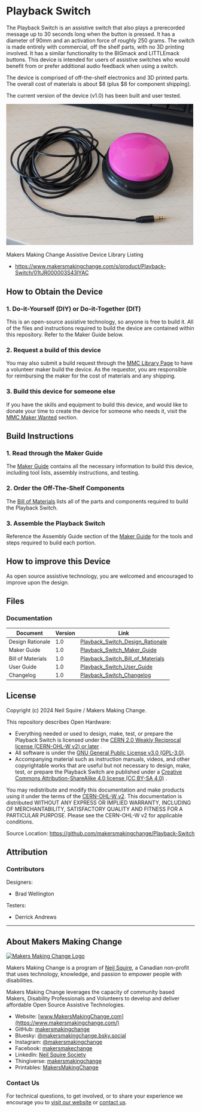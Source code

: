 <!--- Open Source Assistive Technology: GitHub Readme Template --->

<!--- TITLE --->
# Playback Switch

<!--- SUMMARY --->
The Playback Switch is an assistive switch that also plays a prerecorded message up to 30 seconds long when the button is pressed. It has a diameter of 90mm and an activation force of roughly 250 grams. The switch is made entirely with commercial, off the shelf parts, with no 3D printing involved. It has a similar functionality to the BIGmack and LITTLEmack buttons. This device is intended for users of assistive switches who would benefit from or prefer additional audio feedback when using a switch.

The device is comprised of off-the-shelf electronics and 3D printed parts. The overall cost of materials is about $8 (plus $8 for component shipping).

The current version of the device (v1.0) has been built and user tested.

<img src="Photos/Playback-Switch.jpg" width="500" alt="Picture of Playback Switch.">

Makers Making Change Assistive Device Library Listing
 - https://www.makersmakingchange.com/s/product/Playback-Switch/01tJR000003S43lYAC

## How to Obtain the Device
### 1. Do-it-Yourself (DIY) or Do-it-Together (DIT)

This is an open-source assistive technology, so anyone is free to build it. All of the files and instructions required to build the device are contained within this repository. Refer to the Maker Guide below.

### 2. Request a build of this device

You may also submit a build request through the [MMC Library Page](https://www.makersmakingchange.com/s/product/Playback-Switch/01tJR000003S43lYAC) to have a volunteer maker build the device. As the requestor, you are responsible for reimbursing the maker for the cost of materials and any shipping.

### 3. Build this device for someone else

If you have the skills and equipment to build this device, and would like to donate your time to create the device for someone who needs it, visit the [MMC Maker Wanted](https://makersmakingchange.com/maker-wanted/) section.


## Build Instructions

### 1. Read through the Maker Guide

The [Maker Guide](/Documentation/Playback_Switch_Maker_Guide.pdf)  contains all the necessary information to build this device, including tool lists, assembly instructions, and testing.



### 2. Order the Off-The-Shelf Components

The [Bill of Materials](/Documentation/Playback_Switch_BOM.xlsx) lists all of the parts and components required to build the Playback Switch. 


### 3. Assemble the Playback Switch

Reference the Assembly Guide section of the [Maker Guide](/Documentation/Playback_Switch_Maker_Guide.pdf) for the tools and steps required to build each portion.

## How to improve this Device
As open source assistive technology, you are welcomed and encouraged to improve upon the design. 

## Files
### Documentation
| Document             | Version | Link |
|----------------------|---------|------|
| Design Rationale     | 1.0     | [Playback_Switch_Design_Rationale](/Documentation/Playback_Switch_Design_Rationale.pdf)     |
| Maker Guide          | 1.0     | [Playback_Switch_Maker_Guide](/Documentation/Playback_Switch_Maker_Guide.pdf)     |
| Bill of Materials    | 1.0     | [Playback_Switch_Bill_of_Materials](/Documentation/Playback_Switch_BOM.xlsx)     |
| User Guide           | 1.0     | [Playback_Switch_User_Guide](/Documentation/Playback_Switch_User_Guide.pdf)    |
| Changelog            | 1.0     | [Playback_Switch_Changelog](CHANGES.txt)     |



## License
Copyright (c) 2024 Neil Squire / Makers Making Change.

This repository describes Open Hardware:
 - Everything needed or used to design, make, test, or prepare the Playback Switch is licensed under the [CERN 2.0 Weakly Reciprocal license (CERN-OHL-W v2) or later](https://cern.ch/cern-ohl ) .
 - All software is under the [GNU General Public License v3.0 (GPL-3.0)](https://www.gnu.org/licenses/gpl.html).
 - Accompanying material such as instruction manuals, videos, and other copyrightable works that are useful but not necessary to design, make, test, or prepare the Playback Switch are published under a [Creative Commons Attribution-ShareAlike 4.0 license (CC BY-SA 4.0)](https://creativecommons.org/licenses/by-sa/4.0/) .

You may redistribute and modify this documentation and make products using it under the terms of the [CERN-OHL-W v2](https://cern.ch/cern-ohl).
This documentation is distributed WITHOUT ANY EXPRESS OR IMPLIED WARRANTY, INCLUDING OF MERCHANTABILITY, SATISFACTORY QUALITY AND FITNESS FOR A PARTICULAR PURPOSE.
Please see the CERN-OHL-W v2 for applicable conditions.

Source Location: https://github.com/makersmakingchange/Playback-Switch

## Attribution

### Contributors
Designers:
 - Brad Wellington

 Testers:
  - Derrick Andrews

----

<!-- ABOUT MMC START -->
## About Makers Making Change
[<img src="https://raw.githubusercontent.com/makersmakingchange/makersmakingchange/main/img/mmc_logo.svg" width="500" alt="Makers Making Change Logo">](https://www.makersmakingchange.com/)

Makers Making Change is a program of [Neil Squire](https://www.neilsquire.ca/), a Canadian non-profit that uses technology, knowledge, and passion to empower people with disabilities.

Makers Making Change leverages the capacity of community based Makers, Disability Professionals and Volunteers to develop and deliver affordable Open Source Assistive Technologies.

 - Website: [www.MakersMakingChange.com](https://www.makersmakingchange.com/)
 - GitHub: [makersmakingchange](https://github.com/makersmakingchange)
 - Bluesky: [@makersmakingchange.bsky.social](https://bsky.app/profile/makersmakingchange.bsky.social)
 - Instagram: [@makersmakingchange](https://www.instagram.com/makersmakingchange)
 - Facebook: [makersmakechange](https://www.facebook.com/makersmakechange)
 - LinkedIn: [Neil Squire Society](https://www.linkedin.com/company/neil-squire-society/)
 - Thingiverse: [makersmakingchange](https://www.thingiverse.com/makersmakingchange/about)
 - Printables: [MakersMakingChange](https://www.printables.com/@MakersMakingChange)

### Contact Us
For technical questions, to get involved, or to share your experience we encourage you to [visit our website](https://www.makersmakingchange.com/) or [contact us](https://www.makersmakingchange.com/s/contact).
<!-- ABOUT MMC END -->
